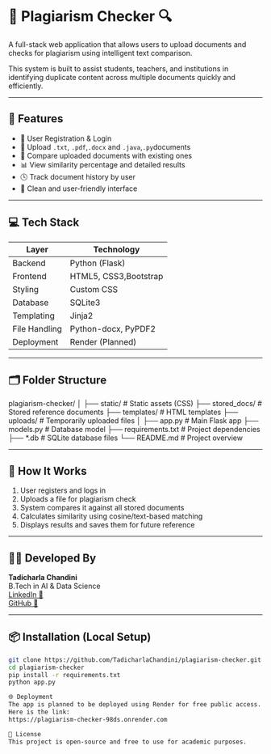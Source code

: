 # 📄 Plagiarism Checker 🔍

A full-stack web application that allows users to upload documents and checks for plagiarism using intelligent text comparison.

This system is built to assist students, teachers, and institutions in identifying duplicate content across multiple documents quickly and efficiently.

---

## 🚀 Features

- 🔐 User Registration & Login
- 📁 Upload `.txt`, `.pdf`,`.docx` and `.java`,`.py`documents
- 🔄 Compare uploaded documents with existing ones
- 📊 View similarity percentage and detailed results
- 🕓 Track document history by user
- 🧾 Clean and user-friendly interface

---

## 💻 Tech Stack

| Layer         | Technology                        |
|---------------|------------------------------------|
| Backend       | Python (Flask)                    |
| Frontend      | HTML5, CSS3,Bootstrap             |
| Styling       | Custom CSS                        |
| Database      | SQLite3                           |
| Templating    | Jinja2                            |
| File Handling | Python-docx, PyPDF2               |
| Deployment    | Render (Planned)                  |

---

## 🗂️ Folder Structure
plagiarism-checker/
│
├── static/  # Static assets (CSS)
├── stored_docs/  # Stored reference documents
├── templates/  # HTML templates
├── uploads/   # Temporarily uploaded files
│
├── app.py   # Main Flask app
├── models.py  # Database model
├── requirements.txt  # Project dependencies
├── *.db  # SQLite database files
└── README.md  # Project overview


---

## 🧠 How It Works

1. User registers and logs in
2. Uploads a file for plagiarism check
3. System compares it against all stored documents
4. Calculates similarity using cosine/text-based matching
5. Displays results and saves them for future reference

---

## 🧑‍💻 Developed By

**Tadicharla Chandini**  
B.Tech in AI & Data Science  
[LinkedIn 🔗](https://www.linkedin.com/in/chandini-tadicharla-5952022a6/)  
[GitHub 🔗](https://github.com/TadicharlaChandini)  

---

## 📦 Installation (Local Setup)

```bash
git clone https://github.com/TadicharlaChandini/plagiarism-checker.git
cd plagiarism-checker
pip install -r requirements.txt
python app.py

🌐 Deployment
The app is planned to be deployed using Render for free public access. Stay tuned for the live link!
Here is the link:
https://plagiarism-checker-98ds.onrender.com

📜 License
This project is open-source and free to use for academic purposes.
